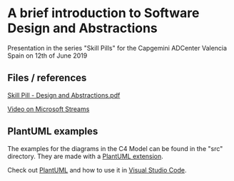 # A brief introduction to Software Design and Abstractions

Presentation in the series "Skill  Pills" for the Capgemini ADCenter
Valencia Spain on 12th of June 2019

## Files / references

[Skill Pill - Design and Abstractions.pdf](https://github.com/ivanderk/design_and_abstractions/raw/master/Skill%20Pill%20-%20Design%20and%20Abstractions.pdf)

[Video on Microsoft Streams](https://web.microsoftstream.com/video/11c55c83-e110-4e2e-9d26-87437bcfb0b8)


## PlantUML examples

The examples for the diagrams in the C4 Model can be found in the "src" directory. They are made with a [PlantUML extension](https://github.com/RicardoNiepel/C4-PlantUML). 

Check out [PlantUML](http://plantuml.com/) and how to use it in [Visual Studio Code](https://www.codeproject.com/Articles/1278703/UML-Made-Easy-with-PlantUML-VS-Code).


